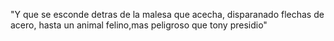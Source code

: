 "Y que se esconde detras de la malesa que acecha, disparanado flechas de acero, 
hasta un animal felino,mas peligroso que tony presidio"

